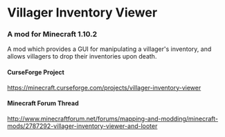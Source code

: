 # Villager Inventory Viewer

### A mod for Minecraft 1.10.2

A mod which provides a GUI for manipulating a villager's inventory, and allows villagers to drop their inventories upon death.

#### CurseForge Project
https://minecraft.curseforge.com/projects/villager-inventory-viewer

#### Minecraft Forum Thread
http://www.minecraftforum.net/forums/mapping-and-modding/minecraft-mods/2787292-villager-inventory-viewer-and-looter